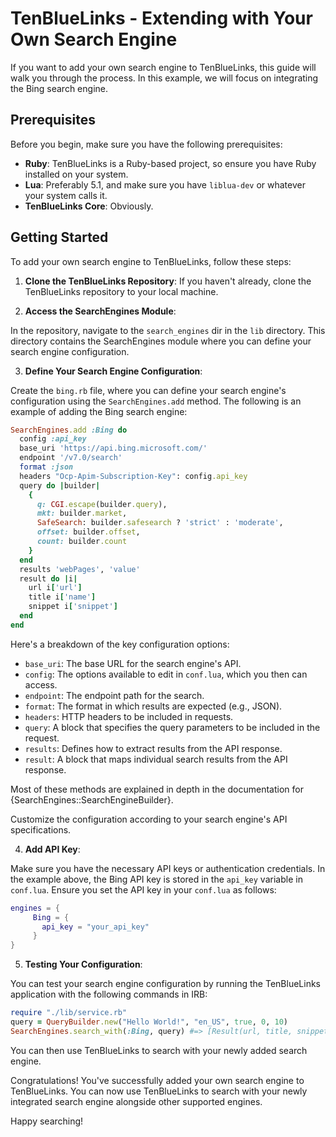 # TenBlueLinks - Extending with Your Own Search Engine

If you want to add your own search engine to TenBlueLinks, this guide will walk you through the process. In this example, we will focus on integrating the Bing search engine.

## Prerequisites

Before you begin, make sure you have the following prerequisites:

- **Ruby**: TenBlueLinks is a Ruby-based project, so ensure you have Ruby installed on your system.
- **Lua**: Preferably 5.1, and make sure you have `liblua-dev` or whatever your system calls it. 
- **TenBlueLinks Core**: Obviously.


## Getting Started

To add your own search engine to TenBlueLinks, follow these steps:

1. **Clone the TenBlueLinks Repository**: If you haven't already, clone the TenBlueLinks repository to your local machine.

2. **Access the SearchEngines Module**:

In the repository, navigate to the `search_engines` dir in the `lib` directory.
This directory contains the SearchEngines module where you can define your search engine configuration.

3. **Define Your Search Engine Configuration**:

Create the `bing.rb` file, where you can define your search engine's configuration using the `SearchEngines.add` method. The following is an example of adding the Bing search engine:
  ```ruby
  SearchEngines.add :Bing do
    config :api_key
    base_uri 'https://api.bing.microsoft.com/'
    endpoint '/v7.0/search'
    format :json
    headers "Ocp-Apim-Subscription-Key": config.api_key
    query do |builder|
      {
        q: CGI.escape(builder.query),
        mkt: builder.market,
        SafeSearch: builder.safesearch ? 'strict' : 'moderate',
        offset: builder.offset,
        count: builder.count
      }
    end
    results 'webPages', 'value'
    result do |i|
      url i['url']
      title i['name']
      snippet i['snippet']
    end
  end
  ```
Here's a breakdown of the key configuration options:


- `base_uri`: The base URL for the search engine's API.
- `config`: The options available to edit in `conf.lua`, which you then can access. 
- `endpoint`: The endpoint path for the search.
- `format`: The format in which results are expected (e.g., JSON).
- `headers`: HTTP headers to be included in requests.
- `query`: A block that specifies the query parameters to be included in the request.
- `results`: Defines how to extract results from the API response.
- `result`: A block that maps individual search results from the API response.

Most of these methods are explained in depth in the documentation for {SearchEngines::SearchEngineBuilder}.

Customize the configuration according to your search engine's API specifications.

4. **Add API Key**:

Make sure you have the necessary API keys or authentication credentials. In the example above, the Bing API key is stored in the `api_key` variable in `conf.lua`. Ensure you set the API key in your `conf.lua` as follows:

   ```lua
   engines = {
        Bing = {
          api_key = "your_api_key"
        }
   }
```

5. **Testing Your Configuration**:

You can test your search engine configuration by running the TenBlueLinks application with the following commands in IRB:

```ruby
require "./lib/service.rb"
query = QueryBuilder.new("Hello World!", "en_US", true, 0, 10)
SearchEngines.search_with(:Bing, query) #=> [Result(url, title, snippet)]
```

You can then use TenBlueLinks to search with your newly added search engine.

Congratulations! You've successfully added your own search engine to TenBlueLinks. You can now use TenBlueLinks to search with your newly integrated search engine alongside other supported engines.

Happy searching!
